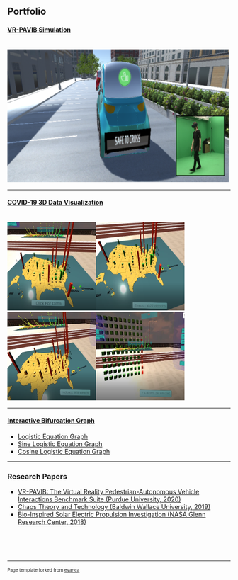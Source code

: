 ## Portfolio

<!--### Category Name 1 -->

#### [VR-PAVIB Simulation](https://github.com/anafdal/AV-Simulation)
<br />
<img src="images/Capture.PNG" style="width:500px;height:300px;">

***

#### [COVID-19 3D Data Visualization](https://github.com/anafdal/CGT515_DataVisualization)
<br />
<img src="images/Pic_1.PNG" style="width:200px;height:200px;"><img src="images/Pic_2.PNG" style="width:200px;height:200px;">
<img src="images/Pic_3.PNG" style="width:200px;height:200px;"><img src="images/Pic_4.PNG" style="width:200px;height:200px;">

***

#### [Interactive Bifurcation Graph](https://mcs.bw.edu/~adalipi15/Chaos_Theory_And_Technology_Paper.html)
- [Logistic Equation Graph](https://mcs.bw.edu/~adalipi15/135/bff.html)
- [Sine Logistic Equation Graph](https://mcs.bw.edu/~adalipi15/135/BFFTEST2.html)
- [Cosine Logistic Equation Graph](https://mcs.bw.edu/~adalipi15/135/BFFTEST3.html)

---
### Research Papers

- [VR-PAVIB: The Virtual Reality Pedestrian-Autonomous Vehicle Interactions Benchmark Suite (Purdue University, 2020)](https://github.com/anafdal/anafdal.github.io/blob/master/pdf/conf20-AutomotiveUI.pdf)
- [Chaos Theory and Technology (Baldwin Wallace University, 2019)](https://github.com/anafdal/anafdal.github.io/blob/master/pdf/Chaos_Theory_And_Technology_Paper.pdf)
- [Bio-Inspired Solar Electric Propulsion Investigation (NASA Glenn Research Center, 2018)](/pdf/2018%20Space%20Academy%20Final%20Report%20copy-converted.pdf)



<br /><br /><br />


---
<p style="font-size:10px">Page template forked from <a href="https://github.com/evanca/quick-portfolio">evanca</a></p>
<!-- Remove above link if you don't want to attibute -->
